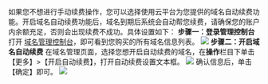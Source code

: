 如果您不想进行手动续费操作，您可以选择使用云平台为您提供的域名自动续费功能。开启域名自动续费功能后，域名到期后系统会自动帮您续费，请确保您的账户内余额充足，否则会出现续费不成功。具体设置如下：
**步骤一：登录管理控制台**
打开 [域名管理控制台](http://console.tce.fsphere.cn/domain)，即可看到您购买的所有域名信息列表。
![](http://imgcache.tce.fsphere.cn/static/mc.qcloudimg.com/static/img/9911cce56febc8335e0f7c27f4f20212/image.png)
**步骤二：开启域名自动续费**
在域名管理页面，选择您想开启自动续费的域名，在**操作**栏目下单击【更多】>【开启自动续费】，打开自动续费设置文本框。
![](http://imgcache.tce.fsphere.cn/static/mc.qcloudimg.com/static/img/5e482199d67ec2ed9db33092ce72ac6f/image.png)
确认信息后，单击【确定】即可。
![](http://imgcache.tce.fsphere.cn/static/mc.qcloudimg.com/static/img/ea096a03290389be0967230d82a9d0b8/image.png)




